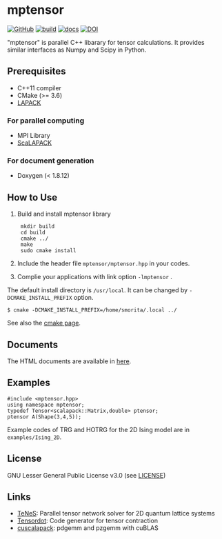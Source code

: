 # mptensor

[![GitHub](https://img.shields.io/github/license/smorita/mptensor)][License]
[![build](https://github.com/smorita/mptensor/actions/workflows/build.yml/badge.svg)](https://github.com/smorita/mptensor/actions/workflows/build.yml)
[![docs](https://github.com/smorita/mptensor/actions/workflows/docs.yml/badge.svg)](https://smorita.github.io/mptensor/)
[![DOI](https://zenodo.org/badge/DOI/10.5281/zenodo.3735474.svg)](https://doi.org/10.5281/zenodo.3735474)


"mptensor" is parallel C++ libarary for tensor calculations.
It provides similar interfaces as Numpy and Scipy in Python.

## Prerequisites

- C++11 compiler
- CMake (>= 3.6)
- [LAPACK](https://www.netlib.org/lapack/)

### For parallel computing

- MPI Library
- [ScaLAPACK](https://www.netlib.org/scalapack/)

### For document generation

- Doxygen (< 1.8.12)

## How to Use

1. Build and install mptensor library

        mkdir build
        cd build
        cmake ../
        make
        sudo cmake install

2. Include the header file `mptensor/mptensor.hpp` in your codes.
3. Complie your applications with link option `-lmptensor` .

The default install directory is `/usr/local`. It can be changed by `-DCMAKE_INSTALL_PREFIX` option.

    $ cmake -DCMAKE_INSTALL_PREFIX=/home/smorita/.local ../

See also the [cmake page](https://cmake.org/cmake/help/v3.6/variable/CMAKE_INSTALL_PREFIX.html).

## Documents

The HTML documents are available in [here][Documents].

## Examples

    #include <mptensor.hpp>
    using namespace mptensor;
    typedef Tensor<scalapack::Matrix,double> ptensor;
    ptensor A(Shape(3,4,5));

Example codes of TRG and HOTRG for the 2D Ising model are in `examples/Ising_2D`.

## License

GNU Lesser General Public License v3.0 (see [LICENSE][License])

## Links

- [TeNeS](https://www.pasums.issp.u-tokyo.ac.jp/tenes/en): Parallel tensor network solver for 2D quantum lattice systems
- [Tensordot](https://github.com/smorita/Tensordot): Code generator for tensor contraction
- [cuscalapack](https://github.com/smorita/cuscalapack): pdgemm and pzgemm with cuBLAS

[Documents]: https://smorita.github.io/mptensor/
[License]: https://github.com/smorita/mptensor/blob/master/LICENSE
[TravisCI]: https://travis-ci.org/smorita/mptensor
